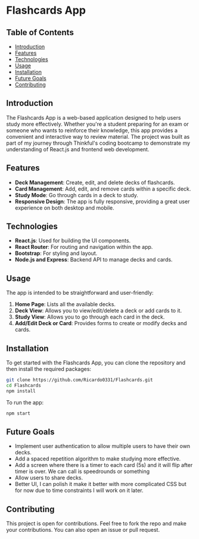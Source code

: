 # Flashcards App

## Table of Contents

- [Introduction](#introduction)
- [Features](#features)
- [Technologies](#technologies)
- [Usage](#usage)
- [Installation](#installation)
- [Future Goals](#future-goals)
- [Contributing](#contributing)

## Introduction

The Flashcards App is a web-based application designed to help users study more effectively. Whether you're a student preparing for an exam or someone who wants to reinforce their knowledge, this app provides a convenient and interactive way to review material. The project was built as part of my journey through Thinkful's coding bootcamp to demonstrate my understanding of React.js and frontend web development.

## Features

- **Deck Management**: Create, edit, and delete decks of flashcards.
- **Card Management**: Add, edit, and remove cards within a specific deck.
- **Study Mode**: Go through cards in a deck to study.
- **Responsive Design**: The app is fully responsive, providing a great user experience on both desktop and mobile.

## Technologies

- **React.js**: Used for building the UI components.
- **React Router**: For routing and navigation within the app.
- **Bootstrap**: For styling and layout.
- **Node.js and Express**: Backend API to manage decks and cards.

## Usage

The app is intended to be straightforward and user-friendly:

1. **Home Page**: Lists all the available decks.
2. **Deck View**: Allows you to view/edit/delete a deck or add cards to it.
3. **Study View**: Allows you to go through each card in the deck.
4. **Add/Edit Deck or Card**: Provides forms to create or modify decks and cards.

## Installation

To get started with the Flashcards App, you can clone the repository and then install the required packages:

```bash
git clone https://github.com/Ricardo0331/Flashcards.git
cd Flashcards
npm install
```

To run the app:

```bash
npm start
```

## Future Goals

- Implement user authentication to allow multiple users to have their own decks.
- Add a spaced repetition algorithm to make studying more effective.
- Add a screen where there is a timer to each card (5s) and it will flip after timer is over. We can call is speedrounds or something
- Allow users to share decks.
- Better UI, I can polish it make it better with more complicated CSS but for now due to time constraints I will work on it later. 

## Contributing

This project is open for contributions. Feel free to fork the repo and make your contributions. You can also open an issue or pull request.

